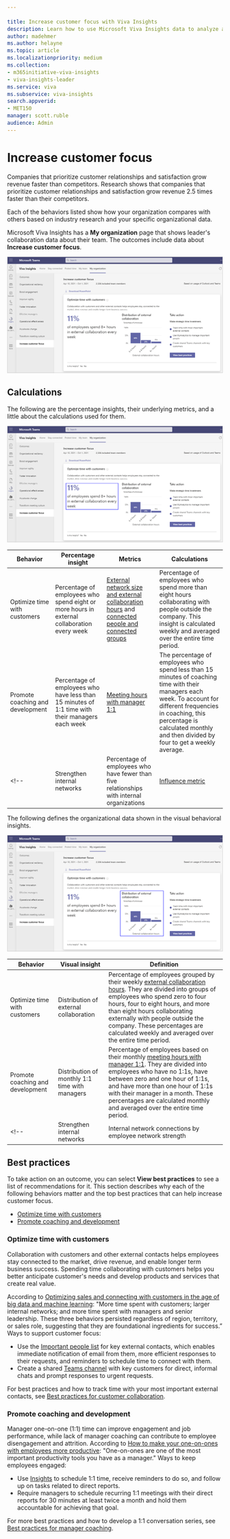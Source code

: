 ```yaml
---

title: Increase customer focus with Viva Insights
description: Learn how to use Microsoft Viva Insights data to analyze and increase customer focus
author: madehmer
ms.author: helayne
ms.topic: article
ms.localizationpriority: medium 
ms.collection: 
- m365initiative-viva-insights 
- viva-insights-leader
ms.service: viva 
ms.subservice: viva-insights 
search.appverid: 
- MET150 
manager: scott.ruble
audience: Admin
---
```


# Increase customer focus

Companies that prioritize customer relationships and satisfaction grow revenue faster than competitors. Research shows that companies that prioritize customer relationships and satisfaction grow revenue 2.5 times faster than their competitors.

Each of the behaviors listed show how your organization compares with others based on industry research and your specific organizational data.

Microsoft Viva Insights has a **My organization** page that shows leader's collaboration data about their team. The outcomes include data about **Increase customer focus**.

![Increase customer focus insights.](../images/wpa/use/icustomer-focus.png)

## Calculations

The following are the percentage insights, their underlying metrics, and a little about the calculations used for them.

![Increase customer focus percentage insight example.](../images/wpa/use/icustomer-focus-percent.png)

|Behavior |Percentage insight | Metrics |Calculations |
|---------|--------|--------------------|----------------------|
|Optimize time with customers  |Percentage of employees who spend eight or more hours in external collaboration every week |[External network size and external collaboration hours](metric-definitions.md#person-metrics) and [connected people and connected groups](glossary.md) |Percentage of employees who spend more than eight hours collaborating with people outside the company. This insight is calculated weekly and averaged over the entire time period. |
|Promote coaching and development |Percentage of employees who have less than 15 minutes of 1:1 time with their managers each week |[Meeting hours with manager 1:1](metric-definitions.md#meeting-hours-with-manager-1-1-define) |The percentage of employees who spend less than 15 minutes of coaching time with their managers each week. To account for different frequencies in coaching, this percentage is calculated monthly and then divided by four to get a weekly average. |
<!--|Strengthen internal networks |Percentage of employees who have fewer than five relationships with internal organizations |[Influence metric](metric-definitions.md#network-metrics) |Calculates how much time employees spent collaborating with the internal network per month and averaged over the entire time period. |-->

The following defines the organizational data shown in the visual behavioral insights.

![Increase customer focus visual insight example.](../images/wpa/use/icustomer-focus-visual.png)

|Behavior |Visual insight |Definition |
|---------|--------|----------------------|
|Optimize time with customers |Distribution of external collaboration |Percentage of employees grouped by their weekly [external collaboration hours](metric-definitions.md#person-metrics). They are divided into groups of employees who spend zero to four hours, four to eight hours, and more than eight hours collaborating externally with people outside the company. These percentages are calculated weekly and averaged over the entire time period. |
|Promote coaching and development |Distribution of monthly 1:1 time with managers |Percentage of employees based on their monthly [meeting hours with manager 1:1](metric-definitions.md#meeting-hours-with-manager-1-1-define). They are divided into employees who have no 1:1s, have between zero and one hour of 1:1s, and have more than one hour of 1:1s with their manager in a month. These percentages are calculated monthly and averaged over the entire time period. |
<!--|Strengthen internal networks |Internal network connections by employee network strength |An [organizational network graph](insight-ona-measures.md) represents the distribution of current managers and potential managers as compared with the other employees within your organization, based on influence scores. You can use this insight to evaluate future managers with high influence scores who are currently not in managerial roles. This graph uses the [influence metric](metric-definitions.md#network-metrics). |-->

## Best practices

To take action on an outcome, you can select **View best practices** to see a list of recommendations for it. This section describes why each of the following behaviors matter and the top best practices that can help increase customer focus.

* [Optimize time with customers](#optimize-time-with-customers)
* [Promote coaching and development](#promote-coaching-and-development)
<!--* [Strengthen internal networks](#strengthen-internal-networks)-->

### Optimize time with customers

Collaboration with customers and other external contacts helps employees stay connected to the market, drive revenue, and enable longer term business success. Spending time collaborating with customers helps you better anticipate customer's needs and develop products and services that create real value.

According to [Optimizing sales and connecting with customers in the age of big data and machine learning](https://insights.office.com/sales-excellence/optimizing-sales-workplace-analytics/): "More time spent with customers; larger internal networks; and more time spent with managers and senior leadership. These three behaviors persisted regardless of region, territory, or sales role, suggesting that they are foundational ingredients for success.” Ways to support customer focus:

* Use the [Important people list](../personal/use/use-the-insights.md#add-important-people) for key external contacts, which enables immediate notification of email from them, more efficient responses to their requests, and reminders to schedule time to connect with them.
* Create a shared [Teams channel](/microsoftteams/teams-channels-overview) with key customers for direct, informal chats and prompt responses to urgent requests.

For best practices and how to track time with your most important external contacts, see [Best practices for customer collaboration](../tutorials/gm-cust-collab.md).

### Promote coaching and development

Manager one-on-one (1:1) time can improve engagement and job performance, while lack of manager coaching can contribute to employee disengagement and attrition. According to [How to make your one-on-ones with employees more productive](https://insights.office.com/management-strategy/how-to-make-your-one-on-ones-with-employees-more-productive/): "One-on-ones are one of the most important productivity tools you have as a manager." Ways to keep employees engaged:

* Use [Insights](../personal/use/use-the-insights.md#catch-up-with-your-team) to schedule 1:1 time, receive reminders to do so, and follow up on tasks related to direct reports.
* Require managers to schedule recurring 1:1 meetings with their direct reports for 30 minutes at least twice a month and hold them accountable for achieving that goal.

For more best practices and how to develop a 1:1 conversation series, see [Best practices for manager coaching](../tutorials/gm-coaching.md).

<!--### Strengthen internal networks

Employees who maintain strong internal networks are better resourced to meet customer needs and achieve goals. Connecting employees across units creates agile innovation by helping the company leverage benefits of scale, cross-pollinate ideas, and integrate different perspectives.

The [How to Make Sure Agile Teams Can Work Together](https://insights.office.com/collaboration/how-to-make-sure-agile-teams-can-work-together/) article says “Work occurs through collaboration in networks of relationships that often do not mirror formal reporting structures or standard work processes."

Ways to foster cross-group collaboration:

* Improve internal connectivity. Create inclusive and trusting environments to facilitate agile collaboration. Employees who maintain large, stable, and diversified internal networks are often better positioned to leverage their connections for quickly responding to customer needs and driving customer satisfaction.
* Create cross-functional [Teams channels](/microsoftteams/teams-channels-overview) that focus on customer needs.
* Use [Viva Insights to manage important people](../personal/use/network.md) to mark key internal contacts as important to never miss emails from them and to respond more efficiently.

For more best practices and how to provide managers with go-to contacts list, see [Best practices for cross-group collaboration](../tutorials/gm-cgcollaboration.md).
-->
